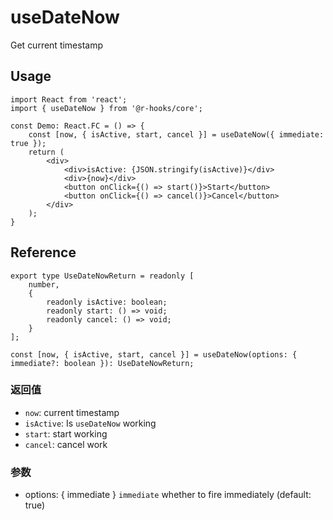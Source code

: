 # useDateNow

Get current timestamp

## Usage

```tsx
import React from 'react';
import { useDateNow } from '@r-hooks/core';

const Demo: React.FC = () => {
    const [now, { isActive, start, cancel }] = useDateNow({ immediate: true });
    return (
        <div>
            <div>isActive: {JSON.stringify(isActive)}</div>
            <div>{now}</div>
            <button onClick={() => start()}>Start</button>
            <button onClick={() => cancel()}>Cancel</button>
        </div>
    );
}
```

## Reference
```tsx
export type UseDateNowReturn = readonly [
    number,
    {
        readonly isActive: boolean;
        readonly start: () => void;
        readonly cancel: () => void;
    }
];

const [now, { isActive, start, cancel }] = useDateNow(options: { immediate?: boolean }): UseDateNowReturn;
```

### 返回值
- `now`: current timestamp
- `isActive`: Is `useDateNow` working
- `start`: start working
- `cancel`: cancel work

### 参数
- options: { immediate } `immediate` whether to fire immediately (default: true)
